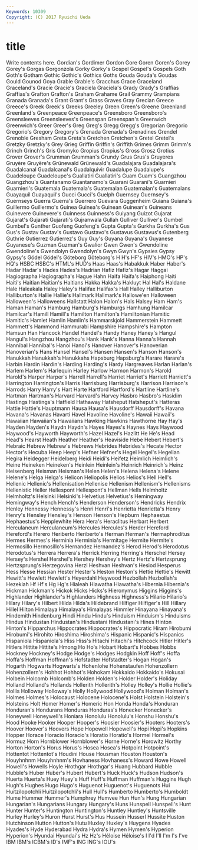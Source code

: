 ```yaml
---
Keywords: 10309 
Copyright: (C) 2017 Ryuichi Ueda
---
```


# title

Write contents here.
Gordian's
Gordimer Gordon Gore Goren Goren's Gorey Gorey's Gorgas Gorgonzola Gorky
Gorky's Gospel Gospel's Gospels Goth Goth's Gotham Gothic Gothic's Gothics
Goths Gouda Gouda's Goudas Gould Gounod Goya Grable Grable's Gracchus
Grace Graceland Graceland's Gracie Gracie's Graciela Graciela's Grady Grady's Graffias
Graffias's Grafton Grafton's Graham Grahame Grail Grammy Grampians Granada Granada's
Grant Grant's Grass Graves Gray Grecian Greece Greece's Greek Greek's
Greeks Greeley Green Green's Greene Greenland Greenland's Greenpeace Greenpeace's Greensboro
Greensboro's Greensleeves Greensleeves's Greenspan Greenspan's Greenwich Greenwich's Greer Greer's Greg
Greg's Gregg Gregg's Gregorian Gregorio Gregorio's Gregory Gregory's Grenada Grenada's
Grenadines Grendel Grenoble Gresham Greta Greta's Gretchen Gretchen's Gretel Gretel's
Gretzky Gretzky's Grey Grieg Griffin Griffin's Griffith Grimes Grimm Grimm's
Grinch Grinch's Gris Gromyko Gropius Gropius's Gross Grosz Grotius Grover
Grover's Grumman Grumman's Grundy Grus Grus's Gruyeres Gruyère Gruyère's Grünewald
Grünewald's Guadalajara Guadalajara's Guadalcanal Guadalcanal's Guadalquivir Guadalupe Guadalupe's Guadeloupe Guadeloupe's
Guallatiri Guallatiri's Guam Guam's Guangzhou Guangzhou's Guantanamo Guantanamo's Guarani Guarani's
Guarnieri Guarnieri's Guatemala Guatemala's Guatemalan Guatemalan's Guatemalans Guayaquil Guayaquil's Gucci
Gucci's Guelph Guernsey Guernsey's Guernseys Guerra Guerra's Guerrero Guevara Guggenheim
Guiana Guiana's Guillermo Guillermo's Guinea Guinea's Guinean Guinean's Guineans Guinevere
Guinevere's Guinness Guinness's Guiyang Guizot Gujarat Gujarat's Gujarati Gujarati's Gujranwala
Gullah Gulliver Gulliver's Gumbel Gumbel's Gunther Guofeng Guofeng's Gupta Gupta's
Gurkha Gurkha's Gus Gus's Gustav Gustav's Gustavo Gustavo's Gustavus Gustavus's
Gutenberg Guthrie Gutierrez Gutierrez's Guy Guy's Guyana Guyana's Guyanese Guyanese's
Guzman Guzman's Gwalior Gwen Gwen's Gwendoline Gwendoline's Gwendolyn Gwendolyn's Gwyn
Gwyn's Gypsies Gypsy Gypsy's Gödel Gödel's Göteborg Göteborg's H H's
HF's HIV's HMO's HP's HQ's HSBC HSBC's HTML's HUD's Haas
Haas's Habakkuk Haber Haber's Hadar Hadar's Hades Hades's Hadrian Hafiz
Hafiz's Hagar Haggai Hagiographa Hagiographa's Hague Hahn Haifa Haifa's Haiphong
Haiti Haiti's Haitian Haitian's Haitians Hakka Hakka's Hakluyt Hal Hal's
Haldane Hale Haleakala Haley Haley's Halifax Halifax's Hall Halley Halliburton
Halliburton's Hallie Hallie's Hallmark Hallmark's Hallowe'en Halloween Halloween's Halloweens Hallstatt
Halon Halon's Hals Halsey Ham Ham's Haman Haman's Hamburg Hamburg's
Hamburgs Hamhung Hamilcar Hamilcar's Hamill Hamill's Hamilton Hamilton's Hamiltonian Hamitic
Hamitic's Hamlet Hamlin Hamlin's Hammarskjold Hammerstein Hammett Hammett's Hammond Hammurabi
Hampshire Hampshire's Hampton Hamsun Han Hancock Handel Handel's Handy Haney
Haney's Hangul Hangul's Hangzhou Hangzhou's Hank Hank's Hanna Hanna's Hannah
Hannibal Hannibal's Hanoi Hanoi's Hanover Hanover's Hanoverian Hanoverian's Hans Hansel
Hansel's Hansen Hansen's Hanson Hanson's Hanukkah Hanukkah's Hanukkahs Hapsburg Hapsburg's
Harare Harare's Harbin Hardin Hardin's Harding Harding's Hardy Hargreaves Harlan
Harlan's Harlem Harlem's Harlequin Harley Harlow Harmon Harmon's Harold Harold's
Harper Harper's Harrell Harrell's Harriet Harriet's Harriett Harriett's Harrington Harrington's
Harris Harrisburg Harrisburg's Harrison Harrison's Harrods Harry Harry's Hart Harte
Hartford Hartford's Hartline Hartline's Hartman Hartman's Harvard Harvard's Harvey Hasbro
Hasbro's Hasidim Hastings Hastings's Hatfield Hathaway Hatsheput Hatsheput's Hatteras Hattie
Hattie's Hauptmann Hausa Hausa's Hausdorff Hausdorff's Havana Havana's Havanas Havarti
Havel Havoline Havoline's Hawaii Hawaii's Hawaiian Hawaiian's Hawaiians Hawking Hawkins
Hawthorne Hay Hay's Hayden Hayden's Haydn Haydn's Hayes Hayes's Haynes
Hays Haywood Haywood's Hayworth Hayworth's Hazel Hazel's Hazlitt He He's
Head Head's Hearst Heath Heather Heather's Heaviside Hebe Hebert Hebert's
Hebraic Hebrew Hebrew's Hebrews Hebrides Hebrides's Hecate Hector Hector's Hecuba
Heep Heep's Hefner Hefner's Hegel Hegel's Hegelian Hegira Heidegger Heidelberg
Heidi Heidi's Heifetz Heimlich Heimlich's Heine Heineken Heineken's Heinlein Heinlein's
Heinrich Heinrich's Heinz Heisenberg Heisman Heisman's Helen Helen's Helena Helena's
Helene Helene's Helga Helga's Helicon Heliopolis Helios Helios's Hell Hell's
Hellenic Hellenic's Hellenisation Hellenise Hellenism Hellenism's Hellenisms Hellenistic Heller Hellespont
Hellespont's Hellman Hells Helmholtz Helmholtz's Helsinki Helsinki's Helvetius Helvetius's Hemingway
Hemingway's Hench Hench's Henderson Henderson's Hendricks Hendrix Henley Hennessy Hennessy's
Henri Henri's Henrietta Henrietta's Henry Henry's Hensley Hensley's Henson Henson's
Hepburn Hephaestus Hephaestus's Hepplewhite Hera Hera's Heraclitus Herbart Herbert Herculaneum
Herculaneum's Hercules Hercules's Herder Hereford Hereford's Herero Heriberto Heriberto's Herman
Herman's Hermaphroditus Hermes Hermes's Herminia Herminia's Hermitage Hermite Hermite's Hermosillo
Hermosillo's Hernandez Hernandez's Herod Herod's Herodotus Herodotus's Herrera Herrera's Herrick
Herring Herring's Herschel Hersey Hersey's Hershel Hershel's Hershey Hershey's Hertz
Hertz's Hertzsprung Hertzsprung's Herzegovina Herzl Heshvan Heshvan's Hesiod Hesperus Hess
Hesse Hessian Hester Hester's Heston Heston's Hettie Hettie's Hewitt Hewitt's
Hewlett Hewlett's Heyerdahl Heywood Hezbollah Hezbollah's Hezekiah Hf Hf's Hg
Hg's Hialeah Hiawatha Hiawatha's Hibernia Hibernia's Hickman Hickman's Hickok Hicks
Hicks's Hieronymus Higgins Higgins's Highlander Highlander's Highlanders Highness Highness's Hilario
Hilario's Hilary Hilary's Hilbert Hilda Hilda's Hildebrand Hilfiger Hilfiger's Hill
Hillary Hillel Hilton Himalaya Himalaya's Himalayas Himmler Hinayana Hinayana's Hindemith
Hindenburg Hindi Hindu Hindu's Hinduism Hinduism's Hinduisms Hindus Hindustan Hindustan's
Hindustani Hindustani's Hines Hinton Hinton's Hipparchus Hippocrates Hippocrates's Hippocratic Hiram
Hirobumi Hirobumi's Hirohito Hiroshima Hiroshima's Hispanic Hispanic's Hispanics Hispaniola Hispaniola's
Hiss Hiss's Hitachi Hitachi's Hitchcock Hitler Hitler's Hitlers Hittite Hittite's
Hmong Ho Ho's Hobart Hobart's Hobbes Hobbs Hockney Hockney's Hodge
Hodge's Hodges Hodgkin Hoff Hoff's Hoffa Hoffa's Hoffman Hoffman's Hofstadter
Hofstadter's Hogan Hogan's Hogarth Hogwarts Hogwarts's Hohenlohe Hohenstaufen Hohenzollern Hohenzollern's
Hohhot Hohhot's Hohokam Hokkaido Hokkaido's Hokusai Holbein Holcomb Holcomb's Holden
Holden's Holder Holder's Holiday Holland Holland's Hollands Hollerith Hollerith's Holley
Holley's Hollie Hollie's Hollis Holloway Holloway's Holly Hollywood Hollywood's Holman
Holman's Holmes Holmes's Holocaust Holocene Holocene's Holst Holstein Holstein's Holsteins
Holt Homer Homer's Homeric Hon Honda Honda's Honduran Honduran's Hondurans
Honduras Honduras's Honecker Honecker's Honeywell Honeywell's Honiara Honolulu Honolulu's Honshu
Honshu's Hood Hooke Hooker Hooper Hooper's Hoosier Hoosier's Hooters Hooters's
Hoover Hoover's Hoovers Hope Hopewell Hopewell's Hopi Hopi's Hopkins Hopper
Horace Horacio Horacio's Horatio Horatio's Hormel Hormel's Hormuz Horn Hornblower
Hornblower's Horne Horne's Horowitz Horthy Horton Horton's Horus Horus's Hosea
Hosea's Hotpoint Hotpoint's Hottentot Hottentot's Houdini House Housman Houston Houston's
Houyhnhnm Houyhnhnm's Hovhaness Hovhaness's Howard Howe Howell Howell's Howells Hoyle
Hrothgar Hrothgar's Huang Hubbard Hubble Hubble's Huber Huber's Hubert Hubert's
Huck Huck's Hudson Hudson's Huerta Huerta's Huey Huey's Huff Huff's
Huffman Huffman's Huggins Hugh Hugh's Hughes Hugo Hugo's Huguenot Huguenot's
Huguenots Hui Huitzilopotchli Huitzilopotchli's Hull Hull's Humberto Humberto's Humboldt Hume
Hummer Hummer's Humphrey Humvee Hun Hun's Hung Hungarian Hungarian's Hungarians
Hungary Hungary's Huns Hunspell Hunspell's Hunt Hunter Hunter's Huntington Huntington's
Huntley Huntley's Huntsville Hurley Hurley's Huron Hurst Hurst's Hus Hussein
Husserl Hussite Huston Hutchinson Hutton Hutton's Hutu Huxley Huxley's Huygens
Hyades Hyades's Hyde Hyderabad Hydra Hydra's Hymen Hymen's Hyperion Hyperion's
Hyundai Hyundai's Hz Hz's Héloise Héloise's I I'd I'll I'm
I's I've IBM IBM's ICBM's ID's IMF's ING ING's IOU's
